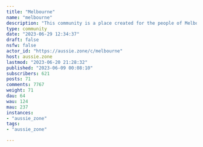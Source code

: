 ```yaml
---
title: "Melbourne" 
name: "melbourne"
description: "This community is a place created for the people of Melbourne and Victoria. We are a positive, welcoming and inclusive community. We might not agree about everything, but we always strive to stay civil and respectful.The focus of our discussions is based around things that effect Victoria, but we are also free to discuss our local perspective on wider issues. Or head to the regular Daily Random Discussion thread to talk about anything.[Full Community Guidelines](https://aussie.zone/post/60144) [Ongoing discussions, FAQs & Resources](https://aussie.zone/post/65390) (still under construction)[Feedback & Suggestions](https://aussie.zone/post/98122)"
type: community
date: "2023-06-29 12:34:37"
draft: false
nsfw: false
actor_id: "https://aussie.zone/c/melbourne"
host: aussie.zone
lastmod: "2023-06-20 21:28:32"
published: "2023-06-09 00:08:10"
subscribers: 621
posts: 71
comments: 7767
weight: 71
dau: 64
wau: 124
mau: 237
instances:
- "aussie_zone"
tags: 
- "aussie_zone"

---
```

